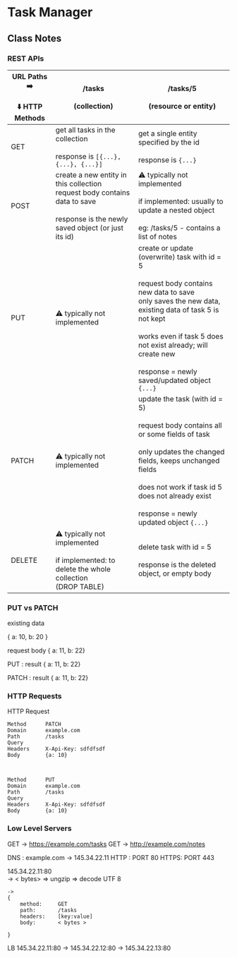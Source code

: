 # Task Manager 

## Class Notes


### REST APIs 

| URL Paths ➡️<br><br>⬇️ HTTP Methods | /tasks<br><br>(collection)                                                                                                              | /tasks/5<br><br>(resource or entity)                                                                                                                                                                                                                                                  |
|-----------------------------------|-----------------------------------------------------------------------------------------------------------------------------------------|---------------------------------------------------------------------------------------------------------------------------------------------------------------------------------------------------------------------------------------------------------------------------------------|
| GET                               | get all tasks in the collection <br><br>response is `[{...}, {...}, {...}]`                                                             | get a single entity specified by the id<br><br>response is `{...}`                                                                                                                                                                                                                    |
| POST                              | create a new entity in this collection<br>request body contains data to save<br><br>response is the newly saved object (or just its id) | ⚠️ typically not implemented<br><br>if implemented: usually to update a nested object<br><br>eg: /tasks/5 - contains a list of notes                                                                                                                                                   |
| PUT                               | ⚠️ typically not implemented                                                                                                             | create or update (overwrite) task with id = 5<br><br>request body contains new data to save <br>only saves the new data, existing data of task 5 is not kept<br><br>works even if task 5 does not exist already; will create new<br><br>response = newly saved/updated object `{...}` |
| PATCH                             | ⚠️ typically not implemented                                                                                                             | update the task (with id = 5)<br><br>request body contains all or some fields of task <br><br>only updates the changed fields, keeps unchanged fields<br><br>does not work if task id 5 does not already exist<br><br>response = newly updated object `{...}`                         |
| DELETE                            | ⚠️ typically not implemented<br><br>if implemented: to delete the whole collection <br>(DROP TABLE)                                      | delete task with id = 5 <br><br>response is the deleted object, or empty body                                                                                                                                                                                                         |


### PUT vs PATCH

existing data

{ a: 10, b: 20 }


request body
{ a: 11, b: 22}



PUT : result
{ a: 11, b: 22}

PATCH : result
{ a: 11, b: 22}

### HTTP Requests

HTTP Request

	Method		PATCH		
	Domain		example.com
	Path		/tasks
	Query		
	Headers		X-Api-Key: sdfdfsdf
	Body		{a: 10}


	
	Method		PUT		
	Domain		example.com
	Path		/tasks
	Query		
	Headers		X-Api-Key: sdfdfsdf
	Body		{a: 10}


### Low Level Servers

GET -> 		https://example.com/tasks
GET ->		http://example.com/notes



DNS : example.com -> 145.34.22.11
HTTP : PORT 80
HTTPS: PORT 443



145.34.22.11:80  
-> 	< bytes> => ungzip => decode UTF 8
```
->	
{
    method: 	GET
    path: 		/tasks
    headers: 	[key:value]
    body: 		< bytes >

}
```

LB
145.34.22.11:80
-> 145.34.22.12:80
-> 145.34.22.13:80
